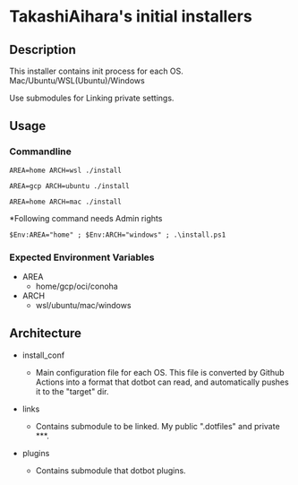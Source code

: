 # TakashiAihara's initial installers

## Description

This installer contains init process for each OS. Mac/Ubuntu/WSL(Ubuntu)/Windows

Use submodules for Linking private settings.

## Usage

### Commandline

```
AREA=home ARCH=wsl ./install
```

```
AREA=gcp ARCH=ubuntu ./install
```

```
AREA=home ARCH=mac ./install
```

*Following command needs Admin rights

```
$Env:AREA="home" ; $Env:ARCH="windows" ; .\install.ps1
```

### Expected Environment Variables

* AREA
  * home/gcp/oci/conoha
* ARCH
  * wsl/ubuntu/mac/windows

## Architecture

* install_conf
  * Main configuration file for each OS. This file is converted by Github Actions into a format that dotbot can read, and automatically pushes it to the "target" dir.

* links
  * Contains submodule to be linked. My public ".dotfiles" and private ***.

* plugins
  * Contains submodule that dotbot plugins.

